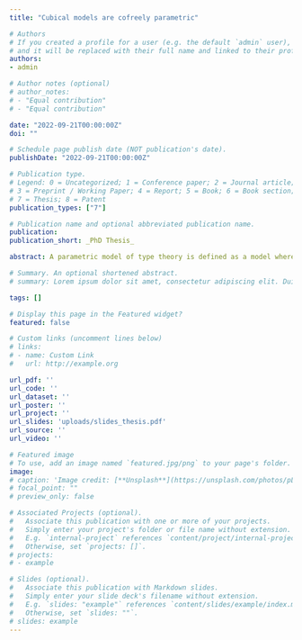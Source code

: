 ```yaml
---
title: "Cubical models are cofreely parametric"

# Authors
# If you created a profile for a user (e.g. the default `admin` user), write the username (folder name) here 
# and it will be replaced with their full name and linked to their profile.
authors:
- admin

# Author notes (optional)
# author_notes:
# - "Equal contribution"
# - "Equal contribution"

date: "2022-09-21T00:00:00Z"
doi: ""

# Schedule page publish date (NOT publication's date).
publishDate: "2022-09-21T00:00:00Z"

# Publication type.
# Legend: 0 = Uncategorized; 1 = Conference paper; 2 = Journal article;
# 3 = Preprint / Working Paper; 4 = Report; 5 = Book; 6 = Book section;
# 7 = Thesis; 8 = Patent
publication_types: ["7"]

# Publication name and optional abbreviated publication name.
publication:
publication_short: _PhD Thesis_

abstract: A parametric model of type theory is defined as a model where any type comes with a relation and any term respects these. Intuitively, this means that terms treat their inputs uniformly.<br> In recent years many cubical models of type theory have been proposed, often built to support some form of parametricity. In this thesis, we explain this phenomena by defending that cubical models of type theory are cofreely parametric. To do this, we define notions of parametricity and their associated parametric models, then we prove that cofreely parametric models exist, and finally we give examples of cubical models which are indeed cofreely parametric.<br/> In Chapter 1, we define the standard parametricity in details for categories and clans, with homotopically-flavored examples of parametric models. Then we give an informal survey of variants of parametricity, giving us ample potential applications for the next chapters. An important variant is internal parametricity where any type comes with a reflexive relation.<br/> In Chapter 2, we axiomatize the situation by going back to the historical approach to parametricity, namely that it is inductively proven for the initial model. So an extension by section of a theory is defined as an extension by inductively defined unary operations. This is made precise using signatures for quotient inductive-inductive types. The extensions of the theory of categories, clans and categories with families by the standard parametricity are all key examples of extensions by section. We prove that the forgetful functors coming from such extensions have right adjoints, so that cofreely parametric models exist. We also explain how to extend the standard parametricity to arrow types and universes.<br/> In Chapter 3 we give an alternative axiomatization of parametricity, that manages to give a very compact description for cofreely parametric models when applicable. We work with a symmetric monoidal closed category V of models of type theory. We define a notion of parametricity as a monoid in V, and a parametric model as a module. Then we build cofreely (and freely) parametric models as coinduced (and induced) modules. We prove that strict variants of both the category of left exact categories and the category of clans are symmetric monoidal closed. Then we prove that both the lex categories of n-truncated cubical objects and the clans of Reedy fibrant cubical objects are cofreely parametric models for suitable notions of parametricity.

# Summary. An optional shortened abstract.
# summary: Lorem ipsum dolor sit amet, consectetur adipiscing elit. Duis posuere tellus ac convallis placerat. Proin tincidunt magna sed ex sollicitudin condimentum.

tags: []

# Display this page in the Featured widget?
featured: false

# Custom links (uncomment lines below)
# links:
# - name: Custom Link
#   url: http://example.org

url_pdf: ''
url_code: ''
url_dataset: ''
url_poster: ''
url_project: ''
url_slides: 'uploads/slides_thesis.pdf'
url_source: ''
url_video: ''

# Featured image
# To use, add an image named `featured.jpg/png` to your page's folder. 
image:
# caption: 'Image credit: [**Unsplash**](https://unsplash.com/photos/pLCdAaMFLTE)'
# focal_point: ""
# preview_only: false

# Associated Projects (optional).
#   Associate this publication with one or more of your projects.
#   Simply enter your project's folder or file name without extension.
#   E.g. `internal-project` references `content/project/internal-project/index.md`.
#   Otherwise, set `projects: []`.
# projects:
# - example

# Slides (optional).
#   Associate this publication with Markdown slides.
#   Simply enter your slide deck's filename without extension.
#   E.g. `slides: "example"` references `content/slides/example/index.md`.
#   Otherwise, set `slides: ""`.
# slides: example
---
```

